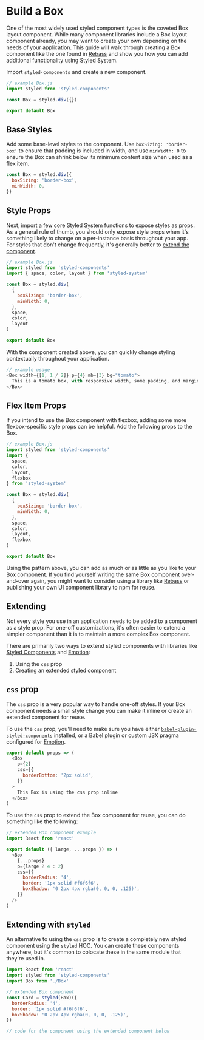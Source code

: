 # Build a Box

One of the most widely used styled component types is the coveted Box layout component.
While many component libraries include a Box layout component already, you may want to create your own depending on the needs of your application.
This guide will walk through creating a Box component like the one found in [Rebass](https://rebassjs.org/Box) and show you how you can add additional functionality using Styled System.

Import `styled-components` and create a new component.

```js
// example Box.js
import styled from 'styled-components'

const Box = styled.div({})

export default Box
```

## Base Styles

Add some base-level styles to the component.
Use `boxSizing: 'border-box'` to ensure that padding is included in width,
and use `minWidth: 0` to ensure the Box can shrink below its minimum content size when used as a flex item.

```js
const Box = styled.div({
  boxSizing: 'border-box',
  minWidth: 0,
})
```

## Style Props

Next, import a few core Styled System functions to expose styles as props.
As a general rule of thumb, you should only expose style props when it's something likely to change on a per-instance basis throughout your app.
For styles that don't change frequently, it's generally better to [extend the component](#extending).

```js
// example Box.js
import styled from 'styled-components'
import { space, color, layout } from 'styled-system'

const Box = styled.div(
  {
    boxSizing: 'border-box',
    minWidth: 0,
  },
  space,
  color,
  layout
)

export default Box
```

With the component created above, you can quickly change styling contextually throughout your application.

```js
// example usage
<Box width={[1, 1 / 2]} p={4} mb={3} bg="tomato">
  This is a tomato box, with responsive width, some padding, and margin bottom
</Box>
```

## Flex Item Props

If you intend to use the Box component with flexbox, adding some more flexbox-specific style props can be helpful.
Add the following props to the Box.

```js
// example Box.js
import styled from 'styled-components'
import {
  space,
  color,
  layout,
  flexbox
} from 'styled-system'

const Box = styled.div(
  {
    boxSizing: 'border-box',
    minWidth: 0,
  },
  space,
  color,
  layout,
  flexbox
)

export default Box
```

Using the pattern above, you can add as much or as little as you like to your Box component.
If you find yourself writing the same Box component over-and-over again, you might want to consider using a library like [Rebass][] or publishing your own UI component library to npm for reuse.

## Extending

Not every style you use in an application needs to be added to a component as a style prop.
For one-off customizations, it's often easier to extend a simpler component than it is to maintain a more complex Box component.

There are primarily two ways to extend styled components with libraries like [Styled Components][] and [Emotion][]:

1. Using the `css` prop
2. Creating an extended styled component

## `css` prop

The `css` prop is a very popular way to handle one-off styles.
If your Box component needs a small style change you can make it inline or create an extended component for reuse.

To use the `css` prop, you'll need to make sure you have either
[`babel-plugin-styled-components`](https://www.styled-components.com/docs/api#css-prop) installed,
or a Babel plugin or custom JSX pragma configured for [Emotion](https://emotion.sh/docs/css-prop).

```js
export default props => (
  <Box
    p={2}
    css={{
      borderBottom: '2px solid',
    }}
  >
    This Box is using the css prop inline
  </Box>
)
```

To use the `css` prop to extend the Box component for reuse, you can do something like the following:

```js
// extended Box component example
import React from 'react'

export default ({ large, ...props }) => (
  <Box
    {...props}
    p={large ? 4 : 2}
    css={{
      borderRadius: '4',
      border: '1px solid #f6f6f6',
      boxShadow: '0 2px 4px rgba(0, 0, 0, .125)',
    }}
  />
)
```

## Extending with `styled`

An alternative to using the `css` prop is to create a completely new styled component using the `styled` HOC.
You can create these components anywhere,
but it's common to colocate these in the same module that they're used in.

```js
import React from 'react'
import styled from 'styled-components'
import Box from './Box'

// extended Box component
const Card = styled(Box)({
  borderRadius: '4',
  border: '1px solid #f6f6f6',
  boxShadow: '0 2px 4px rgba(0, 0, 0, .125)',
})

// code for the component using the extended component below
```

[rebass]: https://rebassjs.org
[styled components]: https://styled-components.com
[emotion]: https://emotion.sh
